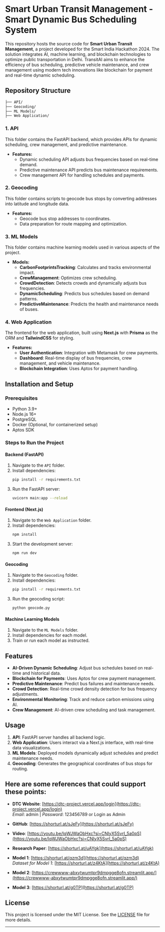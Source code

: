 # **Smart Urban Transit Management - Smart Dynamic Bus Scheduling System**

This repository hosts the source code for **Smart Urban Transit Management**, a project developed for the Smart India Hackathon 2024. The solution integrates AI, machine learning, and blockchain technologies to optimize public transportation in Delhi. TransitAI aims to enhance the efficiency of bus scheduling, predictive vehicle maintenance, and crew management using modern tech innovations like blockchain for payment and real-time dynamic scheduling.

## **Repository Structure**

```bash
├── API/
├── Geocoding/
├── ML Models/
├── Web Application/
```

### 1. **API**  
This folder contains the FastAPI backend, which provides APIs for dynamic scheduling, crew management, and predictive maintenance.

- **Features:**
  - Dynamic scheduling API adjusts bus frequencies based on real-time demand.
  - Predictive maintenance API predicts bus maintenance requirements.
  - Crew management API for handling schedules and payments.

### 2. **Geocoding**  
This folder contains scripts to geocode bus stops by converting addresses into latitude and longitude data. 

- **Features:**
  - Geocode bus stop addresses to coordinates.
  - Data preparation for route mapping and optimization.

### 3. **ML Models**  
This folder contains machine learning models used in various aspects of the project.

- **Models:**
  - **CarbonFootprintsTracking**: Calculates and tracks environmental impact.
  - **CrewManagement**: Optimizes crew scheduling.
  - **CrowdDetection**: Detects crowds and dynamically adjusts bus frequencies.
  - **DynamicScheduling**: Predicts bus schedules based on demand patterns.
  - **PredictiveMaintenance**: Predicts the health and maintenance needs of buses.

### 4. **Web Application**  
The frontend for the web application, built using **Next.js** with **Prisma** as the ORM and **TailwindCSS** for styling.

- **Features:**
  - **User Authentication**: Integration with Metamask for crew payments.
  - **Dashboard**: Real-time display of bus frequencies, crew management, and vehicle maintenance.
  - **Blockchain Integration**: Uses Aptos for payment handling.

## **Installation and Setup**

### **Prerequisites**

- Python 3.9+
- Node.js 16+
- PostgreSQL
- Docker (Optional, for containerized setup)
- Aptos SDK

### **Steps to Run the Project**

#### **Backend (FastAPI)**
1. Navigate to the `API` folder.
2. Install dependencies:
   ```bash
   pip install -r requirements.txt
   ```
3. Run the FastAPI server:
   ```bash
   uvicorn main:app --reload
   ```

#### **Frontend (Next.js)**
1. Navigate to the `Web Application` folder.
2. Install dependencies:
   ```bash
   npm install
   ```
3. Start the development server:
   ```bash
   npm run dev
   ```

#### **Geocoding**
1. Navigate to the `Geocoding` folder.
2. Install dependencies:
   ```bash
   pip install -r requirements.txt
   ```
3. Run the geocoding script:
   ```bash
   python geocode.py
   ```

#### **Machine Learning Models**
1. Navigate to the `ML Models` folder.
2. Install dependencies for each model.
3. Train or run each model as instructed.

## **Features**

- **AI-Driven Dynamic Scheduling**: Adjust bus schedules based on real-time and historical data.
- **Blockchain for Payments**: Uses Aptos for crew payment management.
- **Predictive Maintenance**: Predict bus failures and maintenance needs.
- **Crowd Detection**: Real-time crowd density detection for bus frequency adjustments.
- **Environmental Monitoring**: Track and reduce carbon emissions using AI.
- **Crew Management**: AI-driven crew scheduling and task management.

## **Usage**

1. **API**: FastAPI server handles all backend logic.
2. **Web Application**: Users interact via a Next.js interface, with real-time data visualizations.
3. **ML Models**: Deployed models dynamically adjust schedules and predict maintenance needs.
4. **Geocoding**: Generates the geographical coordinates of bus stops for routing.

## **Here are some references that could support these points:**

- **DTC Website**: [https://dtc-project.vercel.app/login](https://dtc-project.vercel.app/login)  
  *Email*: admin | *Password*: 123456789 or Login as Admin

- **GitHub**: [https://shorturl.at/sJeFy](https://shorturl.at/sJeFy)

- **Video**: [https://youtu.be/IqWJWaObHxc?si=CNIyX5SvrI_5a0pS](https://youtu.be/IqWJWaObHxc?si=CNIyX5SvrI_5a0pS)

- **Research Paper**: [https://shorturl.at/uAYgk](https://shorturl.at/uAYgk)

- **Model 1**: [https://shorturl.at/qzm3d](https://shorturl.at/qzm3d)  
  *Dataset for Model 1*: [https://shorturl.at/z4KtA](https://shorturl.at/z4KtA)

- **Model 2**: [https://crewwww-abxytwumtpr9dmpgge8ofn.streamlit.app/](https://crewwww-abxytwumtpr9dmpgge8ofn.streamlit.app/)

- **Model 3**: [https://shorturl.at/g0TP](https://shorturl.at/g0TP)


## **License**

This project is licensed under the MIT License. See the [LICENSE](LICENSE) file for more details.

---


